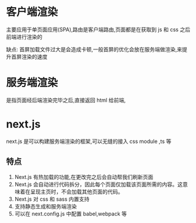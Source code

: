 # 客户端渲染

主要应用于单页面应用(SPA),路由是客户端路由,页面都是在获取到 js 和 css 之后前端进行渲染的

缺点: 首屏加载文件过大是会造成卡顿,一般首屏的优化会放在服务端做渲染,来提升首屏渲染的速度

# 服务端渲染

是指页面经后端渲染完毕之后,直接返回 html 给前端,

# next.js

next.js 是可以构建服务端渲染的框架,可以无缝的接入 css module ,ts 等

## 特点

1. Next.js 有热加载的功能,在更改完之后会自动帮我们刷新页面
2. Next.js 会自动进行代码拆分，因此每个页面仅加载该页面所需的内容。这意味着在呈现主页时，不会加载其他页面的代码。
3. Next.js 对 css 和 sass 内置支持
4. 支持静态生成和服务端渲染
5. 可以在 next.config.js 中配置 babel,webpack 等
